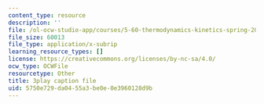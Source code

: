 ```yaml
---
content_type: resource
description: ''
file: /ol-ocw-studio-app/courses/5-60-thermodynamics-kinetics-spring-2008/5750e729da0455a3be0e0e3960128d9b_BTNsoSNR5B0.vtt
file_size: 60013
file_type: application/x-subrip
learning_resource_types: []
license: https://creativecommons.org/licenses/by-nc-sa/4.0/
ocw_type: OCWFile
resourcetype: Other
title: 3play caption file
uid: 5750e729-da04-55a3-be0e-0e3960128d9b
---
```

